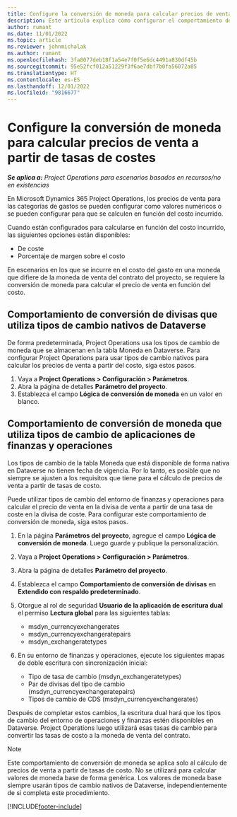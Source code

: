 ```yaml
---
title: Configure la conversión de moneda para calcular precios de venta a partir de tasas de costes
description: Este artículo explica cómo configurar el comportamiento de conversión de moneda que se usará en Microsoft Dynamics 365 Project Operations cuando las transacciones de ventas se generen a partir de transacciones de costos.
author: rumant
ms.date: 11/01/2022
ms.topic: article
ms.reviewer: johnmichalak
ms.author: rumant
ms.openlocfilehash: 3fa8077deb18f1a54e7f0f5e6dc4491a830df45b
ms.sourcegitcommit: 95e52fcf012a51229f3f6ae7dbf7b0fa56072a85
ms.translationtype: HT
ms.contentlocale: es-ES
ms.lasthandoff: 12/01/2022
ms.locfileid: "9816677"
---
```

# <a name="set-up-currency-conversion-to-calculate-sales-prices-from-cost-rates"></a>Configure la conversión de moneda para calcular precios de venta a partir de tasas de costes

_**Se aplica a:** Project Operations para escenarios basados en recursos/no en existencias_

En Microsoft Dynamics 365 Project Operations, los precios de venta para las categorías de gastos se pueden configurar como valores numéricos o se pueden configurar para que se calculen en función del costo incurrido.

Cuando están configurados para calcularse en función del costo incurrido, las siguientes opciones están disponibles:

- De coste
- Porcentaje de margen sobre el costo

En escenarios en los que se incurre en el costo del gasto en una moneda que difiere de la moneda de venta del contrato del proyecto, se requiere la conversión de moneda para calcular el precio de venta en función del costo.

## <a name="currency-conversion-behavior-that-uses-native-dataverse-exchange-rates"></a>Comportamiento de conversión de divisas que utiliza tipos de cambio nativos de Dataverse

De forma predeterminada, Project Operations usa los tipos de cambio de moneda que se almacenan en la tabla Moneda en Dataverse. Para configurar Project Operations para usar tipos de cambio nativos para calcular los precios de venta a partir del costo, siga estos pasos.

1. Vaya a **Project Operations \> Configuración \> Parámetros**.
1. Abra la página de detalles **Parámetro del proyecto**.
1. Establezca el campo **Lógica de conversión de moneda** en un valor en blanco.

## <a name="currency-conversion-behavior-that-uses-exchange-rates-from-finance-and-operations-apps"></a>Comportamiento de conversión de moneda que utiliza tipos de cambio de aplicaciones de finanzas y operaciones

Los tipos de cambio de la tabla Moneda que está disponible de forma nativa en Dataverse no tienen fecha de vigencia. Por lo tanto, es posible que no siempre se ajusten a los requisitos que tiene para el cálculo de precios de venta a partir de tasas de costo.

Puede utilizar tipos de cambio del entorno de finanzas y operaciones para calcular el precio de venta en la divisa de venta a partir de una tasa de coste en la divisa de coste. Para configurar este comportamiento de conversión de moneda, siga estos pasos.

1. En la página **Parámetros del proyecto**, agregue el campo **Lógica de conversión de moneda**. Luego guarde y publique la personalización.
1. Vaya a **Project Operations \> Configuración \> Parámetros**.
1. Abra la página de detalles **Parámetro del proyecto**. 
1. Establezca el campo **Comportamiento de conversión de divisas** en **Extendido con respaldo predeterminado**.
1. Otorgue al rol de seguridad **Usuario de la aplicación de escritura dual** el permiso **Lectura global** para las siguientes tablas:

    - msdyn\_currencyexchangerates
    - msdyn\_currencyexchangeratepairs
    - msdyn\_exchangeratetypes

1. En su entorno de finanzas y operaciones, ejecute los siguientes mapas de doble escritura con sincronización inicial:

    - Tipo de tasa de cambio (msdyn\_exchangeratetypes)
    - Par de divisas del tipo de cambio (msdyn\_currencyexchangeratepairs)
    - Tipos de cambio de CDS (msdyn\_currencyexchangerates)

Después de completar estos cambios, la escritura dual hará que los tipos de cambio del entorno de operaciones y finanzas estén disponibles en Dataverse. Project Operations luego utilizará esas tasas de cambio para convertir las tasas de costo a la moneda de venta del contrato.

> [!NOTE]
> Este comportamiento de conversión de moneda se aplica solo al cálculo de precios de venta a partir de tasas de costo. No se utilizará para calcular valores de moneda base de forma genérica. Los valores de moneda base siempre usarán tipos de cambio nativos de Dataverse, independientemente de si completa este procedimiento.

[!INCLUDE[footer-include](../includes/footer-banner.md)]
